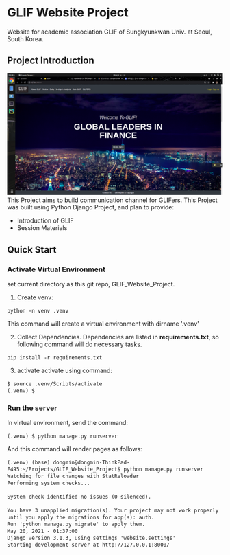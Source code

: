 # GLIF Website Project
Website for academic association GLIF of Sungkyunkwan Univ. at Seoul, South Korea.
 
## Project Introduction
![main](./screenshots/main.png)
This Project aims to build communication channel for GLIFers.
This Project was built using Python Django Project, and plan to provide:
- Introduction of GLIF
- Session Materials
 
## Quick Start
  
### Activate Virtual Environment
set current directory as this git repo, GLIF_Website_Project.
1. Create venv:
```
python -n venv .venv
```
This command will create a virtual environment with dirname '.venv'

2.  Collect Dependencies. Dependencies are listed in **requirements.txt**, so following command will do necessary tasks.
```
pip install -r requirements.txt
```

3. activate
activate using command:
```
$ source .venv/Scripts/activate
(.venv) $ 
```

### Run the server
In virtual environment, send the command:
```
(.venv) $ python manage.py runserver
```

And this command will render pages as follows:
```
(.venv) (base) dongmin@dongmin-ThinkPad-E495:~/Projects/GLIF_Website_Project$ python manage.py runserver
Watching for file changes with StatReloader
Performing system checks...

System check identified no issues (0 silenced).

You have 3 unapplied migration(s). Your project may not work properly until you apply the migrations for app(s): auth.
Run 'python manage.py migrate' to apply them.
May 20, 2021 - 01:37:00
Django version 3.1.3, using settings 'website.settings'
Starting development server at http://127.0.0.1:8000/
```